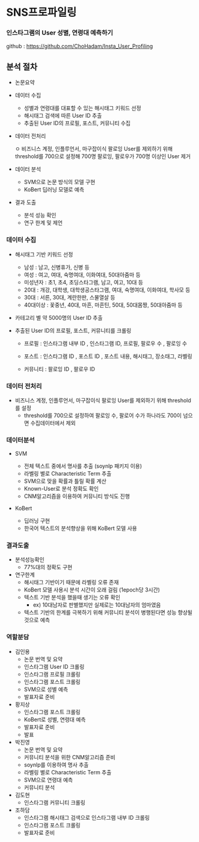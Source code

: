 # SNS프로파일링

### 인스타그램의 User 성별, 연령대 예측하기



github : https://github.com/ChoHadam/Insta_User_Profiling





## 분석 절차

- 논문요약

- 데이터 수집

  - 성별과 연령대를 대표할 수 있는 해시태그 키워드 선정
  - 해시태그 검색에 따른 User ID 추출
  - 추출된 User ID의 프로필, 포스트, 커뮤니티 수집

- 데이터 전처리

  ㅇ 비즈니스 계정, 인플루언서, 마구잡이식 팔로잉 User를 제외하기 위해 threshold를 700으로 설정해 700명 팔로잉, 팔로우가 700명 이상인 User 제거

- 데이터 분석

  - SVM으로 논문 방식의 모델 구현
  - KoBert 딥러닝 모델로 예측

- 결과 도출

  - 분석 성능 확인
  - 연구 한계 및 제언



### 데이터 수집

- 해시태그 기반 키워드 선정

  - 남성 : 남고, 신병휴가, 신병 등
  - 여성 : 여고, 여대, 숙명여대, 이화여대, 50대아줌마 등
  - 미성년자 : 초1,  초4, 초딩스타그램, 남고, 여고, 10대 등
  - 20대 : 개강, 대학생, 대학생공스타그램, 여대, 숙명여대, 이화여대, 학사모 등
  - 30대 : 서른, 30대, 계란한판, 스물열살 등
  - 40대이상 : 꽃중년, 40대, 마흔, 마흔틴, 50대, 50대몸짱, 50대아줌마 등

- 카테고리 별 약 5000명의 User ID 추출

- 추출된 User ID의 프로필, 포스트, 커뮤니티를 크롤링

  - 프로필 : 인스타그램 내부 ID , 인스타그램 ID, 프로필, 팔로우 수 , 팔로잉 수

  - 포스트 : 인스타그램 ID , 포스트 ID , 포스트 내용, 해시태그, 장소태그, 라벨링
  - 커뮤니티 : 팔로잉 ID , 팔로우 ID 



### 데이터 전처리

- 비즈니스 계정, 인플루언서, 마구잡이식 팔로잉 User를 제외하기 위해 threshold를 설정
  - threshold를 700으로 설정하여 팔로잉 수, 팔로어 수가 하나라도 700이 넘으면 수집데이터에서 제외



### 데이터분석

- SVM

  - 전체 텍스트 중에서 명사를 추출 (soynlp 패키지 이용)
  - 라벨링 별로 Characteristic Term 추출
  - SVM으로 맞을 확률과 틀릴 확률 계산
  - Known-User로 분석 정확도 확인
  - CNM알고리즘을 이용하여 커뮤니티 방식도 진행

- KoBert

  - 딥러닝 구현
  - 한국어 텍스트의 분석향상을 위해 KoBert 모델 사용

  

###  결과도출

- 분석성능확인
  - 77%대의 정확도 구현
- 연구한계
  - 해시태그 기반이기 때문에 라벨링 오류 존재
  - KoBert 모델 사용시 분석 시간이 오래 걸림 (1epoch당 3시간)
  - 텍스트 기반 분석을 했을때 생기는 오류 확인
    - ex) 10대남자로 판별했지만 실제로는 10대남자의 엄마였음
  -  텍스트 기반의 한계를 극복하기 위해 커뮤니티 분석이 병행된다면 성능 향상될 것으로 예측



### 역할분담

- 김인용
  - 논문 번역 및 요약
  - 인스타그램 User ID 크롤링
  - 인스타그램  프로필 크롤링
  - 인스타그램 포스트 크롤링
  - SVM으로 성별 예측
  - 발표자료 준비
- 황지상
  - 인스타그램 포스트 크롤링
  - KoBert로 성별, 연령대 예측
  - 발표자료 준비
  - 발표
- 박진영
  - 논문 번역 및 요약
  - 커뮤니티 분석을 위한 CNM알고리즘 준비
  - soynlp를 이용하여 명사 추출
  - 라벨링 별로 Characteristic Term 추출
  - SVM으로 연령대 예측
  - 커뮤니티 분석
- 김도현
  - 인스타그램 커뮤니티 크롤링
- 조하담
  - 인스타그램 해시태그 검색으로 인스타그램 내부 ID 크롤링
  - 인스타그램 포스트 크롤링
  - 발표자료 준비